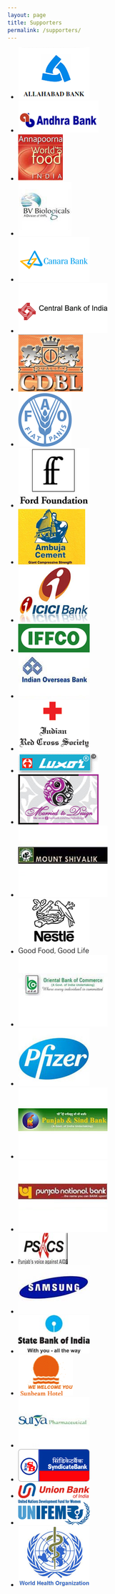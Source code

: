```yaml
---
layout: page
title: Supporters
permalink: /supporters/
---
```


<ul class="supporters">
<li>
<div class="img-gal">
<div class="img-cont"><img title="Allahabad Bank" src="/images/supporters/allahabadbank.png" alt="Allahabad Bank logo" /> <span>&nbsp;</span></div>
</div>
</li>
<li>
<div class="img-gal">
<div class="img-cont"><img title="Andhra Bank" src="/images/supporters/andhra-bank.gif" alt="Andhra Bank logo" /> <span>&nbsp;</span></div>
</div>
</li>
<li>
<div class="img-gal">
<div class="img-cont"><img title="Annapurann World Food" src="/images/supporters/annapurna.jpg" alt="Annapurann World Food logo" /> <span>&nbsp;</span></div>
</div>
</li>
<li>
<div class="img-gal">
<div class="img-cont"><img title="BV Biologicals" src="/images/supporters/biologycal_logo.jpg" alt="BV Biologicals logo" /> <span>&nbsp;</span></div>
</div>
</li>
<li>
<div class="img-gal">
<div class="img-cont"><img title="Canara Bank" src="/images/supporters/canarap.bmp" alt="Canara Bank logo" /> <span>&nbsp;</span></div>
</div>
</li>
<li>
<div class="img-gal">
<div class="img-cont"><img title="Central Bank of India" src="/images/supporters/central_bank_of_india-logo-703E32ac90-seeklogo.com.gif" alt="Central Bank of India logo" /> <span>&nbsp;</span></div>
</div>
</li>
<li>
<div class="img-gal">
<div class="img-cont"><img title="Chandigarh Distillers &amp; Bottlers Ltd" src="/images/supporters/cdblindia.png" alt="Chandigarh Distillers &amp; Bottlers Ltd logo" /> <span>&nbsp;</span></div>
</div>
</li>
<li>
<div class="img-gal">
<div class="img-cont"><img title="Food &amp; Agriculture Organization of the United Nations (FAO)" src="/images/supporters/226px-fao_logo.png" alt="Food &amp; Agriculture Organization of the United Nations (FAO) logo" /> <span>&nbsp;</span></div>
</div>
</li>
<li>
<div class="img-gal">
<div class="img-cont"><img title="Ford Foundation" src="/images/supporters/ford_foundation.jpg" alt="Ford Foundation logo" /> <span>&nbsp;</span></div>
</div>
</li>
<li>
<div class="img-gal">
<div class="img-cont"><img title="Gujrat Ambuja Cements, Ltd." src="/images/supporters/ambujacement.jpg" alt="Gujrat Ambuja Cements, Ltd. logo" /> <span>&nbsp;</span></div>
</div>
</li>
<li>
<div class="img-gal">
<div class="img-cont"><img title="ICICI Bank" src="/images/supporters/icici-bank.jpg" alt="ICICI Bank logo" /> <span>&nbsp;</span></div>
</div>
</li>
<li>
<div class="img-gal">
<div class="img-cont"><img title="Indian Farmers Fertilization Cooperative, Ltd." src="/images/supporters/iffco_logo.jpg" alt="Indian Farmers Fertilization Cooperative, Ltd. logo" /> <span>&nbsp;</span></div>
</div>
</li>
<li>
<div class="img-gal">
<div class="img-cont"><img title="Indian Overseas Bank" src="/images/supporters/indianoverseasbank.jpg" alt="Indian Overseas Bank logo" /> <span>&nbsp;</span></div>
</div>
</li>
<li>
<div class="img-gal">
<div class="img-cont"><img title="Indian Red Cross Society, Punjab" src="/images/supporters/indianredcrosssociety.png" alt="Indian Red Cross Society, Punjab logo" /> <span>&nbsp;</span></div>
</div>
</li>
<li>
<div class="img-gal">
<div class="img-cont"><img title="Luxor Writing Instruments, Ltd" src="/images/supporters/luxor-pens.thumbnail.gif" alt="Luxor Writing Instruments, Ltd logo" /> <span>&nbsp;</span></div>
</div>
</li>
<li>
<div class="img-gal">
<div class="img-cont"><img title="Married to Design " src="/images/supporters/married-to-design.jpg" alt="Married to Design  logo" /> <span>&nbsp;</span></div>
</div>
</li>
<li>
<div class="img-gal">
<div class="img-cont"><img title="Mount Shivalik Breweries Ltd" src="/images/supporters/mountshivalikbreweries.jpg" alt="Mount Shivalik Breweries Ltd logo" /> <span>&nbsp;</span></div>
</div>
</li>
<li>
<div class="img-gal">
<div class="img-cont"><img title="Nestle" src="/images/supporters/logo-nestle.jpg" alt="Nestle logo" /> <span>&nbsp;</span></div>
</div>
</li>
<li>
<div class="img-gal">
<div class="img-cont"><img title="Oriental Bank of Commerce" src="/images/supporters/orientalbankofcommerceindialogo.jpg" alt="Oriental Bank of Commerce logo" /> <span>&nbsp;</span></div>
</div>
</li>
<li>
<div class="img-gal">
<div class="img-cont"><img title="Pfizer" src="/images/supporters/pfizer_200x200.jpg" alt="Pfizer logo" /> <span>&nbsp;</span></div>
</div>
</li>
<li>
<div class="img-gal">
<div class="img-cont"><img title="Punjab &amp; Sind Bank" src="/images/supporters/punjabsindbanklogo.jpg" alt="Punjab &amp; Sind Bank logo" /> <span>&nbsp;</span></div>
</div>
</li>
<li>
<div class="img-gal">
<div class="img-cont"><img title="Punjab National Bank" src="/images/supporters/pnb.jpg" alt="Punjab National Bank logo" /> <span>&nbsp;</span></div>
</div>
</li>
<li>
<div class="img-gal">
<div class="img-cont"><img title="Punjab State AIDS Control Society" src="/images/supporters/punjab state aids control society.jpg" alt="Punjab State AIDS Control Society logo" /> <span>&nbsp;</span></div>
</div>
</li>
<li>
<div class="img-gal">
<div class="img-cont"><img title="Samsung India Electronics, Ltd. " src="/images/supporters/samsung-logo-pro_00fa000000227301.jpg" alt="Samsung India Electronics, Ltd.  logo" /> <span>&nbsp;</span></div>
</div>
</li>
<li>
<div class="img-gal">
<div class="img-cont"><img title="State Bank of India " src="/images/supporters/state-bank-of-india.jpg" alt="State Bank of India  logo" /> <span>&nbsp;</span></div>
</div>
</li>
<li>
<div class="img-gal">
<div class="img-cont"><img title="Sunbeam Hotel " src="/images/supporters/sunbeamlogo.gif" alt="Sunbeam Hotel  logo" /> <span>&nbsp;</span></div>
</div>
</li>
<li>
<div class="img-gal">
<div class="img-cont"><img title="Surya Pharmaceutical, Ltd. " src="/images/supporters/surya_pharma.jpg" alt="Surya Pharmaceutical, Ltd.  logo" /> <span>&nbsp;</span></div>
</div>
</li>
<li>
<div class="img-gal">
<div class="img-cont"><img title="Syndicate Bank " src="/images/supporters/syndicate-bank.jpg" alt="Syndicate Bank  logo" /> <span>&nbsp;</span></div>
</div>
</li>
<li>
<div class="img-gal">
<div class="img-cont"><img title="Union Bank of India " src="/images/supporters/union-bank-of-india1.gif" alt="Union Bank of India  logo" /> <span>&nbsp;</span></div>
</div>
</li>
<li>
<div class="img-gal">
<div class="img-cont"><img title="United Nations Development Fund for Women (UNIFEM) " src="/images/supporters/unifem.jpg" alt="United Nations Development Fund for Women (UNIFEM)  logo" /> <span>&nbsp;</span></div>
</div>
</li>
<li>
<div class="img-gal">
<div class="img-cont"><img title="World Health Organization (WHO) " src="/images/supporters/who5.jpg" alt="World Health Organization (WHO)  logo" /> <span>&nbsp;</span></div>
</div>
</li>
</ul>
